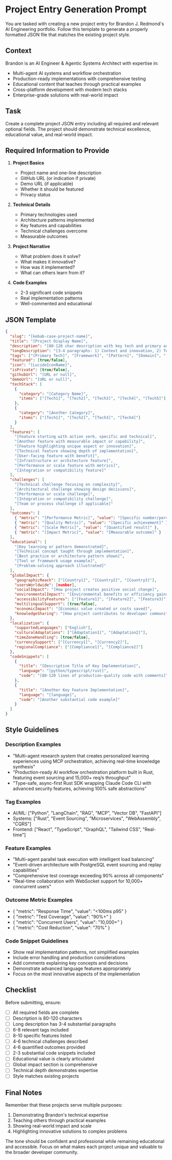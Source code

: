 # Project Entry Generation Prompt

You are tasked with creating a new project entry for Brandon J. Redmond's AI Engineering portfolio. Follow this template to generate a properly formatted JSON file that matches the existing project style.

## Context
Brandon is an AI Engineer & Agentic Systems Architect with expertise in:
- Multi-agent AI systems and workflow orchestration
- Production-ready implementations with comprehensive testing
- Educational content that teaches through practical examples
- Cross-platform development with modern tech stacks
- Enterprise-grade solutions with real-world impact

## Task
Create a complete project JSON entry including all required and relevant optional fields. The project should demonstrate technical excellence, educational value, and real-world impact.

## Required Information to Provide

1. **Project Basics**
   - Project name and one-line description
   - GitHub URL (or indication if private)
   - Demo URL (if applicable)
   - Whether it should be featured
   - Privacy status

2. **Technical Details**
   - Primary technologies used
   - Architecture patterns implemented
   - Key features and capabilities
   - Technical challenges overcome
   - Measurable outcomes

3. **Project Narrative**
   - What problem does it solve?
   - What makes it innovative?
   - How was it implemented?
   - What can others learn from it?

4. **Code Examples**
   - 2-3 significant code snippets
   - Real implementation patterns
   - Well-commented and educational

## JSON Template

```json
{
  "slug": "[kebab-case-project-name]",
  "title": "[Project Display Name]",
  "description": "[80-120 char description with key tech and primary achievement]",
  "longDescription": "[3-4 paragraphs: 1) Context and innovation, 2) Technical implementation, 3) Impact and educational value]",
  "tags": ["[Primary Tech]", "[Framework]", "[Pattern]", "[Domain]", "[Tool]", "[Concept]"],
  "featured": [true/false],
  "icon": "[LucideIconName]",
  "isPrivate": [true/false],
  "githubUrl": "[URL or null]",
  "demoUrl": "[URL or null]",
  "techStack": [
    {
      "category": "[Category Name]",
      "items": ["[Tech1]", "[Tech2]", "[Tech3]", "[Tech4]", "[Tech5]"]
    },
    {
      "category": "[Another Category]",
      "items": ["[Tech1]", "[Tech2]", "[Tech3]", "[Tech4]"]
    }
  ],
  "features": [
    "[Feature starting with action verb, specific and technical]",
    "[Another feature with measurable impact or capability]",
    "[Feature highlighting unique aspect or innovation]",
    "[Technical feature showing depth of implementation]",
    "[User-facing feature with benefit]",
    "[Infrastructure or architecture feature]",
    "[Performance or scale feature with metrics]",
    "[Integration or compatibility feature]"
  ],
  "challenges": [
    "[Technical challenge focusing on complexity]",
    "[Architectural challenge showing design decisions]",
    "[Performance or scale challenge]",
    "[Integration or compatibility challenge]",
    "[Team or process challenge if applicable]"
  ],
  "outcomes": [
    { "metric": "[Performance Metric]", "value": "[Specific number/percentage]" },
    { "metric": "[Quality Metric]", "value": "[Specific achievement]" },
    { "metric": "[Scale Metric]", "value": "[Quantified result]" },
    { "metric": "[Impact Metric]", "value": "[Measurable outcome]" }
  ],
  "educational": [
    "[Key learning or pattern demonstrated]",
    "[Technical concept taught through implementation]",
    "[Best practice or architecture pattern shown]",
    "[Tool or framework usage example]",
    "[Problem-solving approach illustrated]"
  ],
  "globalImpact": {
    "geographicReach": ["[Country1]", "[Country2]", "[Country3]"],
    "usersWorldwide": [number],
    "socialImpact": "[How project creates positive social change]",
    "environmentalImpact": "[Environmental benefits or efficiency gains]",
    "accessibilityFeatures": ["[Feature1]", "[Feature2]", "[Feature3]"],
    "multilingualSupport": [true/false],
    "economicImpact": "[Economic value created or costs saved]",
    "knowledgeSharing": "[How project contributes to developer community]"
  },
  "localization": {
    "supportedLanguages": ["English"],
    "culturalAdaptations": ["[Adaptation1]", "[Adaptation2]"],
    "timeZoneHandling": [true/false],
    "currencySupport": ["[Currency1]", "[Currency2]"],
    "regionalCompliance": ["[Compliance1]", "[Compliance2]"]
  },
  "codeSnippets": [
    {
      "title": "[Descriptive Title of Key Implementation]",
      "language": "[python/typescript/rust]",
      "code": "[80-120 lines of production-quality code with comments]"
    },
    {
      "title": "[Another Key Feature Implementation]",
      "language": "[language]",
      "code": "[Another substantial code example]"
    }
  ]
}
```

## Style Guidelines

### Description Examples
- "Multi-agent research system that creates personalized learning experiences using MCP orchestration, achieving real-time knowledge synthesis"
- "Production-ready AI workflow orchestration platform built in Rust, featuring event sourcing and 15,000+ req/s throughput"
- "Type-safe, async-first Rust SDK wrapping Claude Code CLI with advanced security features, achieving 100% safe abstractions"

### Tag Examples
- AI/ML: ["Python", "LangChain", "RAG", "MCP", "Vector DB", "FastAPI"]
- Systems: ["Rust", "Event Sourcing", "Microservices", "WebAssembly", "CQRS"]
- Frontend: ["React", "TypeScript", "GraphQL", "Tailwind CSS", "Real-time"]

### Feature Examples
- "Multi-agent parallel task execution with intelligent load balancing"
- "Event-driven architecture with PostgreSQL event sourcing and replay capabilities"
- "Comprehensive test coverage exceeding 90% across all components"
- "Real-time collaboration with WebSocket support for 10,000+ concurrent users"

### Outcome Metric Examples
- { "metric": "Response Time", "value": "<100ms p95" }
- { "metric": "Test Coverage", "value": "90%+" }
- { "metric": "Concurrent Users", "value": "10,000+" }
- { "metric": "Cost Reduction", "value": "70%" }

### Code Snippet Guidelines
- Show real implementation patterns, not simplified examples
- Include error handling and production considerations
- Add comments explaining key concepts and decisions
- Demonstrate advanced language features appropriately
- Focus on the most innovative aspects of the implementation

## Checklist

Before submitting, ensure:
- [ ] All required fields are complete
- [ ] Description is 80-120 characters
- [ ] Long description has 3-4 substantial paragraphs
- [ ] 6-8 relevant tags included
- [ ] 8-10 specific features listed
- [ ] 4-6 technical challenges described
- [ ] 4-6 quantified outcomes provided
- [ ] 2-3 substantial code snippets included
- [ ] Educational value is clearly articulated
- [ ] Global impact section is comprehensive
- [ ] Technical depth demonstrates expertise
- [ ] Style matches existing projects

## Final Notes

Remember that these projects serve multiple purposes:
1. Demonstrating Brandon's technical expertise
2. Teaching others through practical examples
3. Showing real-world impact and scale
4. Highlighting innovative solutions to complex problems

The tone should be confident and professional while remaining educational and accessible. Focus on what makes each project unique and valuable to the broader developer community.